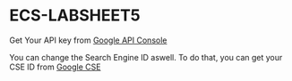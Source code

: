 # ECS-LABSHEET5
Get Your API key from [Google API Console](https://console.developers.google.com/)

You can change the Search Engine ID aswell. To do that, you can get your CSE ID from [Google CSE](https://cse.google.com/)
